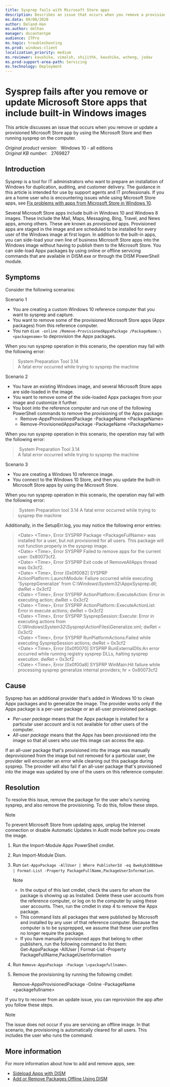 ```yaml
---
title: Sysprep fails with Microsoft Store apps
description: Describes an issue that occurs when you remove a provisioned Windows Store app or update a Windows Store app by using the Windows Store and then running sysprep on the machine.
ms.data: 09/08/2020
author: Deland-Han
ms.author: delhan
manager: dscontentpm
audience: ITPro
ms.topic: troubleshooting
ms.prod: windows-client
localization_priority: medium
ms.reviewer: kaushika, vimalsh, shijithk, kaushika, wcheng, jodav
ms.prod-support-area-path: Servicing
ms.technology: Deployment
---
```

# Sysprep fails after you remove or update Microsoft Store apps that include built-in Windows images

This article discusses an issue that occurs when you remove or update a provisioned Microsoft Store app by using the Microsoft Store and then running sysprep on the computer.

_Original product version:_ &nbsp; Windows 10 - all editions  
_Original KB number:_ &nbsp; 2769827

## Introduction

Sysprep is a tool for IT administrators who want to prepare an installation of Windows for duplication, auditing, and customer delivery. The guidance in this article is intended for use by support agents and IT professionals. If you are a home user who is encountering issues while using Microsoft Store apps, see [Fix problems with apps from Microsoft Store in Windows 10](https://support.microsoft.com/help/4027498).

Several Microsoft Store apps include built-in Windows 10 and Windows 8 images. These include the Mail, Maps, Messaging, Bing, Travel, and News apps, among others. These are known as *provisioned* apps. Provisioned apps are staged in the image and are scheduled to be installed for every user of the Windows image at first logon. In addition to the built-in apps, you can side-load your own line of business Microsoft Store apps into the Windows image without having to publish them to the Microsoft Store. You can side-load Appx packages by using online or offline servicing commands that are available in DISM.exe or through the DISM PowerShell module.

## Symptoms

Consider the following scenarios:

Scenario 1

- You are creating a custom Windows 10 reference computer that you want to sysprep and capture.
- You want to remove some of the provisioned Microsoft Store apps (Appx packages) from this reference computer.
- You run `dism -online /Remove-ProvisionedAppxPackage /PackageName:\<packagename>` to deprovision the Appx packages.

When you run sysprep operation in this scenario, the operation may fail with the following error:

> System Preparation Tool 3.14  
A fatal error occurred while trying to sysprep the machine

Scenario 2

- You have an existing Windows image, and several Microsoft Store apps are side-loaded in the image.
- You want to remove some of the side-loaded Appx packages from your image and customize it further.
- You boot into the reference computer and run one of the following PowerShell commands to remove the provisioning of the Appx package:
  - Remove-AppxProvisionedPackage -PackageName \<PackageName>
  - Remove-ProvisionedAppxPackage -PackageName \<PackageName>
  
When you run sysprep operation in this scenario, the operation may fail with the following error:

> System Preparation Tool 3.14  
A fatal error occurred while trying to sysprep the machine

Scenario 3

- You are creating a Windows 10 reference image.
- You connect to the Windows 10 Store, and then you update the built-in Microsoft Store apps by using the Microsoft Store.

When you run sysprep operation in this scenario, the operation may fail with the following error:

> System Preparation tool 3.14
A fatal error occurred while trying to sysprep the machine

Additionally, in the SetupErr.log, you may notice the following error entries:

> \<Date> \<Time>, Error SYSPRP Package \<PackageFullName> was installed for a user, but not provisioned for all users. This package will not function properly in the sysprep image.  
\<Date> \<Time>, Error SYSPRP Failed to remove apps for the current user: 0x80073cf2.  
\<Date> \<Time>, Error SYSPRP Exit code of RemoveAllApps thread was 0x3cf2.  
\<Date> \<Time>, Error [0x0f0082] SYSPRP ActionPlatform::LaunchModule: Failure occurred while executing 'SysprepGeneralize' from C:\Windows\System32\AppxSysprep.dll; dwRet = 0x3cf2  
\<Date> \<Time>, Error SYSPRP ActionPlatform::ExecuteAction: Error in executing action; dwRet = 0x3cf2  
\<Date> \<Time>, Error SYSPRP ActionPlatform::ExecuteActionList: Error in execute actions; dwRet = 0x3cf2  
\<Date> \<Time>, Error SYSPRP SysprepSession::Execute: Error in executing actions from C:\Windows\System32\Sysprep\ActionFiles\Generalize.xml; dwRet = 0x3cf2  
\<Date> \<Time>, Error SYSPRP RunPlatformActions:Failed while executing SysprepSession actions; dwRet = 0x3cf2  
\<Date> \<Time>, Error [0x0f0070] SYSPRP RunExternalDlls:An error occurred while running registry sysprep DLLs, halting sysprep execution. dwRet = 0x3cf2  
\<Date> \<Time>, Error [0x0f00a8] SYSPRP WinMain:Hit failure while processing sysprep generalize internal providers; hr = 0x80073cf2

## Cause

Sysprep has an additional provider that's added in Windows 10 to clean Appx packages and to generalize the image. The provider works only if the Appx package is a per-user package or an all-user provisioned package.

- *Per-user package* means that the Appx package is installed for a particular user account and is not available for other users of the computer.
- *All-user package* means that the Appx has been provisioned into the image so that all users who use this image can access the app.

If an all-user package that's provisioned into the image was manually deprovisioned from the image but not removed for a particular user, the provider will encounter an error while cleaning out this package during sysprep. The provider will also fail if an all-user package that's provisioned into the image was updated by one of the users on this reference computer.

## Resolution

To resolve this issue, remove the package for the user who's running sysprep, and also remove the provisioning. To do this, follow these steps.

> [!NOTE]
> To prevent Microsoft Store from updating apps, unplug the Internet connection or disable Automatic Updates in Audit mode before you create the image.

1. Run the Import-Module Appx PowerShell cmdlet.
2. Run Import-Module Dism.
3. Run `Get-AppxPackage -AllUser | Where PublisherId -eq 8wekyb3d8bbwe | Format-List -Property PackageFullName,PackageUserInformation`.

    > [!NOTE]  
    >
    > - In the output of this last cmdlet, check the users for whom the package is showing up as Installed. Delete these user accounts from the reference computer, or log on to the computer by using these user accounts. Then, run the cmdlet in step 4 to remove the Appx package.
    > - This command lists all packages that were published by Microsoft and installed by any user of that reference computer. Because the computer is to be sysprepped, we assume that these user profiles no longer require the package.
    > - If you have manually provisioned apps that belong to other publishers, run the following command to list them:  
    > Get-AppxPackage -AllUser | Format-List -Property PackageFullName,PackageUserInformation

4. Run `Remove-AppxPackage -Package \<packagefullname>`.
5. Remove the provisioning by running the following cmdlet:

    Remove-AppxProvisionedPackage -Online -PackageName \<packagefullname>

If you try to recover from an update issue, you can reprovision the app after you follow these steps.

> [!NOTE]
> The issue does not occur if you are servicing an offline image. In that scenario, the provisioning is automatically cleared for all users. This includes the user who runs the command.

## More information

For more information about how to add and remove apps, see:

- [Sideload Apps with DISM](/previous-versions/windows/it-pro/windows-8.1-and-8/hh852635(v=win.10))
- [Add or Remove Packages Offline Using DISM](/previous-versions/windows/it-pro/windows-8.1-and-8/hh824838(v=win.10))
